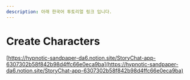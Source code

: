 ```yaml
---
description: 아래 한국어 투토리얼 링크 입니다.
---
```


# Create Characters

[https://hypnotic-sandpaper-da6.notion.site/StoryChat-app-6307302b58f842b98d4ffc66e0eca9ba](https://hypnotic-sandpaper-da6.notion.site/StoryChat-app-6307302b58f842b98d4ffc66e0eca9ba)

